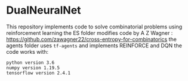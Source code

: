 # DualNeuralNet

This repository implements code to solve combinatorial problems using reinforcement learning
the ES folder modifies code by A Z Wagner : https://github.com/zawagner22/cross-entropy-for-combinatorics
the agents folder uses `tf-agents` and implements REINFORCE and DQN
 the code works with:
 ```
 python version 3.6
 numpy version 1.19.5
 tensorflow version 2.4.1
 ```
